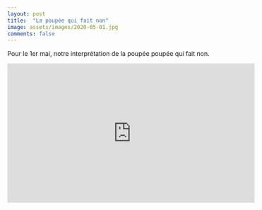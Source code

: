 ```yaml
---
layout: post
title:  "La poupée qui fait non"
image: assets/images/2020-05-01.jpg
comments: false
---
```


Pour le 1er mai, notre interprétation de la poupée poupée qui fait non.

<iframe width="560" height="315" src="https://www.youtube.com/embed/sItYBF-Y0ew" frameborder="0" allow="accelerometer; autoplay; encrypted-media; gyroscope; picture-in-picture" allowfullscreen></iframe>
